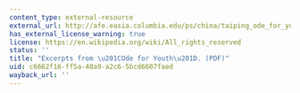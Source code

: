 ```yaml
---
content_type: external-resource
external_url: http://afe.easia.columbia.edu/ps/china/taiping_ode_for_youth.pdf
has_external_license_warning: true
license: https://en.wikipedia.org/wiki/All_rights_reserved
status: ''
title: "Excerpts from \u201COde for Youth\u201D. (PDF)"
uid: c6662f16-ff5a-48a9-a2c6-5bcd6607faed
wayback_url: ''
---
```

